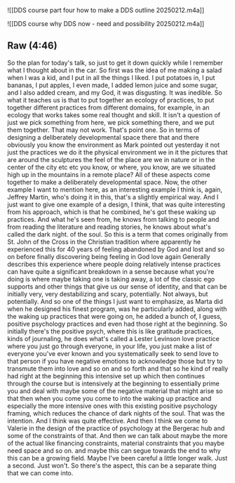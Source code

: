 ![[DDS course part four how to make a DDS outline 20250212.m4a]]

![[DDS course why DDS now - need and possibility 20250212.m4a]]


## Raw (4:46)

 So the plan for today's talk, so just to get it down quickly while I remember what I thought about in the car. So first was the idea of me making a salad when I was a kid, and I put in all the things I liked. I put potatoes in, I put bananas, I put apples, I even made, I added lemon juice and some sugar, and I also added cream, and my God, it was disgusting. It was inedible. So what it teaches us is that to put together an ecology of practices, to put together different practices from different domains, for example, in an ecology that works takes some real thought and skill. It isn't a question of just we pick something from here, we pick something there, and we put them together. That may not work. That's point one. So in terms of designing a deliberately developmental space there that and there obviously you know the environment as Mark pointed out yesterday it not just the practices we do it the physical environment we in it the pictures that are around the sculptures the feel of the place are we in nature or in the center of the city etc etc you know, or where, you know, are we situated high up in the mountains in a remote place? All of these aspects come together to make a deliberately developmental space. Now, the other example I want to mention here, as an interesting example I think is, again, Jeffrey Martin, who's doing it in this, that's a slightly empirical way. And I just want to give one example of a design, I think, that was quite interesting from his approach, which is that he combined, he's got these waking up practices. And what he's seen from, he knows from talking to people and from reading the literature and reading stories, he knows about what's called the dark night. of the soul. So this is a term that comes originally from St. John of the Cross in the Christian tradition where apparently he experienced this for 40 years of feeling abandoned by God and lost and so on before finally discovering being feeling in God love again Generally describes this experience where people doing relatively intense practices can have quite a significant breakdown in a sense because what you're doing is where maybe taking one is taking away, a lot of the classic ego supports and other things that give us our sense of identity, and that can be initially very, very destabilizing and scary, potentially. Not always, but potentially. And so one of the things I just want to emphasize, as Marta did when he designed his finest program, was he particularly added, along with the waking up practices that were going on, he added a bunch of, I guess, positive psychology practices and even had those right at the beginning. So initially there's the positive psych, where this is like gratitude practices, kinds of journaling, he does what's called a Lester Levinson love practice where you just go through everyone, in your life, you just make a list of everyone you've ever known and you systematically seek to send love to that person if you have negative emotions to acknowledge those but try to transmute them into love and so on and so forth and that so he kind of really had right at the beginning this intensive set up which then continues through the course but is intensively at the beginning to essentially prime you and deal with maybe some of the negative material that might arise so that then when you come you come to into the waking up practice and especially the more intensive ones with this existing positive psychology framing, which reduces the chance of dark nights of the soul. That was the intention. And I think was quite effective. And then I think we come to Valerie in the design of the practice of psychology at the Bergerac hub and some of the constraints of that. And then we can talk about maybe the more of the actual like financing constraints, material constraints that you maybe need space and so on. and maybe this can segue towards the end to why this can be a growing field. Maybe I've been careful a little longer walk. Just a second. Just won't. So there's the aspect, this can be a separate thing that we can come into.